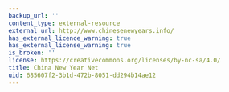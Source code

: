 ```yaml
---
backup_url: ''
content_type: external-resource
external_url: http://www.chinesenewyears.info/
has_external_licence_warning: true
has_external_license_warning: true
is_broken: ''
license: https://creativecommons.org/licenses/by-nc-sa/4.0/
title: China New Year Net
uid: 685607f2-3b1d-472b-8051-dd294b14ae12
---
```

